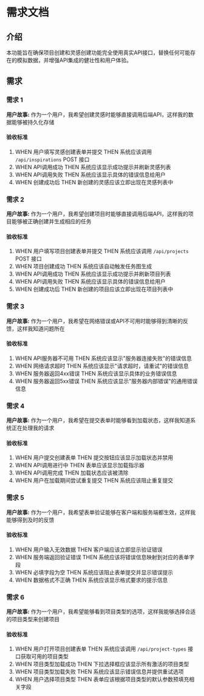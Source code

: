 # 需求文档

## 介绍

本功能旨在确保项目创建和灵感创建功能完全使用真实API接口，替换任何可能存在的模拟数据，并增强API集成的健壮性和用户体验。

## 需求

### 需求 1

**用户故事:** 作为一个用户，我希望创建灵感时能够直接调用后端API，这样我的数据能够被持久化存储

#### 验收标准

1. WHEN 用户填写灵感创建表单并提交 THEN 系统应该调用 `/api/inspirations` POST 接口
2. WHEN API调用成功 THEN 系统应该显示成功提示并刷新灵感列表
3. WHEN API调用失败 THEN 系统应该显示具体的错误信息给用户
4. WHEN 创建成功后 THEN 新创建的灵感应该立即出现在灵感列表中

### 需求 2

**用户故事:** 作为一个用户，我希望创建项目时能够直接调用后端API，这样我的项目能够被正确创建并生成相应的任务

#### 验收标准

1. WHEN 用户填写项目创建表单并提交 THEN 系统应该调用 `/api/projects` POST 接口
2. WHEN 项目创建成功 THEN 系统应该自动触发任务图生成
3. WHEN API调用成功 THEN 系统应该显示成功提示并刷新项目列表
4. WHEN API调用失败 THEN 系统应该显示具体的错误信息给用户
5. WHEN 创建成功后 THEN 新创建的项目应该立即出现在项目列表中

### 需求 3

**用户故事:** 作为一个用户，我希望在网络错误或API不可用时能够得到清晰的反馈，这样我知道问题所在

#### 验收标准

1. WHEN API服务器不可用 THEN 系统应该显示"服务器连接失败"的错误信息
2. WHEN 网络请求超时 THEN 系统应该显示"请求超时，请重试"的错误信息
3. WHEN 服务器返回4xx错误 THEN 系统应该显示具体的业务错误信息
4. WHEN 服务器返回5xx错误 THEN 系统应该显示"服务器内部错误"的通用错误信息

### 需求 4

**用户故事:** 作为一个用户，我希望在提交表单时能够看到加载状态，这样我知道系统正在处理我的请求

#### 验收标准

1. WHEN 用户提交创建表单 THEN 提交按钮应该显示加载状态并禁用
2. WHEN API调用进行中 THEN 表单应该显示加载指示器
3. WHEN API调用完成 THEN 加载状态应该被清除
4. WHEN 用户在加载期间尝试重复提交 THEN 系统应该阻止重复提交

### 需求 5

**用户故事:** 作为一个用户，我希望表单验证能够在客户端和服务端都生效，这样我能够得到及时的反馈

#### 验收标准

1. WHEN 用户输入无效数据 THEN 客户端应该立即显示验证错误
2. WHEN 服务端返回验证错误 THEN 系统应该将错误信息映射到对应的表单字段
3. WHEN 必填字段为空 THEN 系统应该阻止表单提交并显示错误提示
4. WHEN 数据格式不正确 THEN 系统应该显示格式要求的提示信息

### 需求 6

**用户故事:** 作为一个用户，我希望能够看到项目类型的选项，这样我能够选择合适的项目类型来创建项目

#### 验收标准

1. WHEN 用户打开项目创建表单 THEN 系统应该调用 `/api/project-types` 接口获取可用的项目类型
2. WHEN 项目类型加载成功 THEN 下拉选择框应该显示所有激活的项目类型
3. WHEN 项目类型加载失败 THEN 系统应该显示错误信息并提供重试选项
4. WHEN 用户选择项目类型 THEN 表单应该根据项目类型的默认参数预填充相关字段